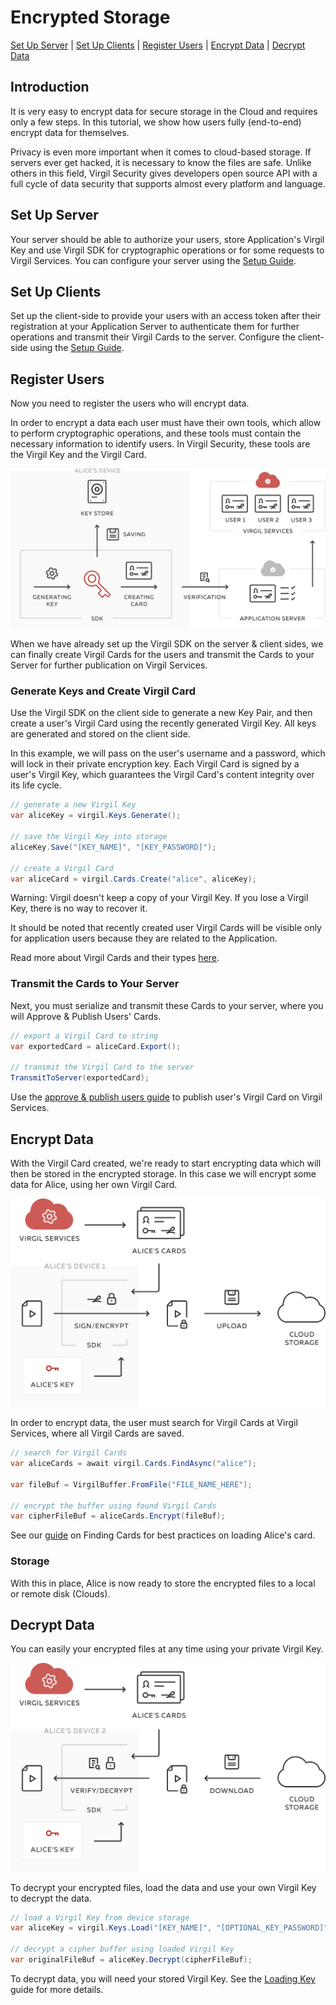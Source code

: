 # Encrypted Storage

 [Set Up Server](#head1) | [Set Up Clients](#head2) | [Register Users](#head3) | [Encrypt Data](#head4) | [Decrypt Data](#head5)

## Introduction

It is very easy to encrypt data for secure storage in the Cloud and requires only a few steps. In this tutorial, we  show how users fully (end-to-end) encrypt data for themselves.

Privacy is even more important when it comes to cloud-based storage. If servers ever get hacked, it is necessary to know the files are safe. Unlike others in this field, Virgil Security gives developers open source API with a full cycle of data security that supports almost every platform and language.

## <a name="head1"></a> Set Up Server

Your server should be able to authorize your users, store Application's Virgil Key and use Virgil SDK for cryptographic operations or for some requests to Virgil Services. You can configure your server using the [Setup Guide](/documentation/guides/configuration/server.md).

## <a name="head2"></a> Set Up Clients

Set up the client-side to provide your users with an access token after their registration at your Application Server to authenticate them for further operations and transmit their Virgil Cards to the server. Configure the client-side using the [Setup Guide](/documentation/guides/configuration/client.md).

## <a name="head3"></a> Register Users

Now you need to register the users who will encrypt data.

In order to encrypt a data each user must have their own tools, which allow to perform cryptographic operations, and these tools must contain the necessary information to identify users. In Virgil Security, these tools are the Virgil Key and the Virgil Card.

![Virgil Card](/documentation/img/Card_introduct.png "Create Virgil Card")

When we have already set up the Virgil SDK on the server & client sides, we can finally create Virgil Cards for the users and transmit the Cards to your Server for further publication on Virgil Services.

### Generate Keys and Create Virgil Card

Use the Virgil SDK on the client side to generate a new Key Pair, and then create a user's Virgil Card using the recently generated Virgil Key. All keys are generated and stored on the client side.

In this example, we will pass on the user's username and a password, which will lock in their private encryption key. Each Virgil Card is signed by a user's Virgil Key, which guarantees the Virgil Card's content integrity over its life cycle.

```cs
// generate a new Virgil Key
var aliceKey = virgil.Keys.Generate();

// save the Virgil Key into storage
aliceKey.Save("[KEY_NAME]", "[KEY_PASSWORD]");

// create a Virgil Card
var aliceCard = virgil.Cards.Create("alice", aliceKey);
```

Warning: Virgil doesn't keep a copy of your Virgil Key. If you lose a Virgil Key, there is no way to recover it.

It should be noted that recently created user Virgil Cards will be visible only for application users because they are related to the Application.

Read more about Virgil Cards and their types [here](/documentation/guides/virgil-card/creating.md).

### Transmit the Cards to Your Server

Next, you must serialize and transmit these Cards to your server, where you will Approve & Publish Users' Cards.

```cs
// export a Virgil Card to string
var exportedCard = aliceCard.Export();

// transmit the Virgil Card to the server
TransmitToServer(exportedCard);
```

Use the [approve & publish users guide](/documentation/guides/configuration/server.md) to publish user's Virgil Card on Virgil Services.

## <a name="head4"></a> Encrypt Data

With the Virgil Card created, we're ready to start encrypting data which will then be stored in the encrypted storage.  In this case we will encrypt some data for Alice, using her own Virgil Card.

![encrypted storage](/documentation/img/encrypted_storage_upload.png "Encrypt data")

In order to encrypt data, the user must search for Virgil Cards at Virgil Services, where all Virgil Cards are saved.

```cs
// search for Virgil Cards
var aliceCards = await virgil.Cards.FindAsync("alice");

var fileBuf = VirgilBuffer.FromFile("FILE_NAME_HERE");

// encrypt the buffer using found Virgil Cards
var cipherFileBuf = aliceCards.Encrypt(fileBuf);
```

See our [guide](/documentation/guides/virgil-card/finding.md) on Finding Cards for best practices on loading Alice's card.

### Storage

With this in place, Alice is now ready to store the encrypted files to a local or remote disk (Clouds).

## <a name="head5"></a> Decrypt Data

You can easily <Term title="decrypt" index="decryption" /> your encrypted files at any time using your private Virgil Key.

![Encrypt Data](/documentation/img/encrypted_storage_download.png "Decrypt Data")

To decrypt your encrypted files, load the data and use your own Virgil Key to decrypt the data.

```cs
// load a Virgil Key from device storage
var aliceKey = virgil.Keys.Load("[KEY_NAME]", "[OPTIONAL_KEY_PASSWORD]");

// decrypt a cipher buffer using loaded Virgil Key
var originalFileBuf = aliceKey.Decrypt(cipherFileBuf);
```

To decrypt data, you will need your stored Virgil Key. See the [Loading Key](/documentation/guides/virgil-key/loading.md) guide for more details.
